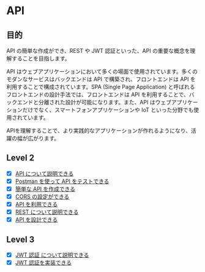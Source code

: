 # API

## 目的

API の簡単な作成ができ、REST や JWT 認証といった、API の重要な概念を理解することを目指します。

API はウェブアプリケーションにおいて多くの場面で使用されています。多くのモダンなサービスはバックエンドは API で構築され、フロントエンドは API を利用することで構成されています。SPA (Single Page Application) と呼ばれるフロントエンドの設計手法では、フロントエンドは API を利用することで、バックエンドと分離された設計が可能になります。また、API はウェブアプリケーションだけでなく、スマートフォンアプリケーションや IoT といった分野でも使用されています。

APIを理解することで、より実践的なアプリケーションが作れるようになり、活躍の幅が広がります。

## Level 2

- [x] [API について説明できる](/quest/technologies/api/API.md)
- [x] [Postman を使って API をテストできる](/quest/technologies/api/POSTMAN.md)
- [x] [簡単な API を作成できる](/quest/technologies/api/EASY_API.md)
- [x] [CORS の設定ができる](/quest/technologies/api/CORS.md)
- [x] [API を利用できる](/quest/technologies/api/USE_API.md)
- [x] [REST について説明できる](/quest/technologies/api/REST.md)
- [x] [API を設計できる](/quest/technologies/api/DESIGN.md)

## Level 3

- [x] [JWT 認証 について説明できる](/quest/technologies/api/JWT.md)
- [x] [JWT 認証を実装できる](/quest/technologies/api/CREATE_JWT.md)
